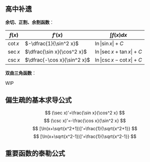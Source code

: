 
## 高中补遗

**余切、正割、余割函数**：

| $f(x)$ | $f'(x)$ | $\int f(x)dx$ |
| --- | --- | --- |
| $\cot x$ | $-\dfrac{1}{\sin^2 x}$ | $\ln\left\|\sin x\right\|+C$ |
| $\sec x$ | $\dfrac{\sin x}{\cos^2 x}$ | $\ln\left\|\sec x+\tan x\right\|+C$ |
| $\csc x$ | $\dfrac{-\cos x}{\sin^2 x}$ | $\ln\left\|\csc x-\cot x\right\|+C$ |

**双曲三角函数**：

WIP

## 偏生疏的基本求导公式

$$
(\sec x)'=\frac{\sin x}{\cos^2 x}
$$
$$
(\csc x)'=-\frac{\cos x}{\sin^2 x}
$$
$$
[\ln(x+\sqrt{x^2+1})]'=\frac{1}{\sqrt{x^2+1}}
$$
$$
[\ln(x+\sqrt{x^2-1})]'=\frac{1}{\sqrt{x^2-1}}
$$

## 重要函数的泰勒公式

